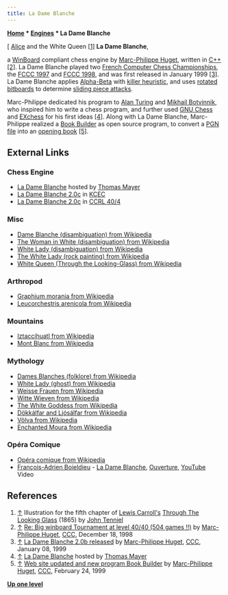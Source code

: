 ```yaml
---
title: La Dame Blanche
---
```

**[Home](Home "Home") \* [Engines](Engines "Engines") \* La Dame Blanche**



[ [Alice](Alice "Alice") and the White Queen <a id="cite-note-1" href="#cite-ref-1">[1]</a>
**La Dame Blanche**,  

a [WinBoard](WinBoard "WinBoard") compliant chess engine by [Marc-Philippe Huget](Marc-Philippe_Huget "Marc-Philippe Huget"), written in [C++](Cpp "Cpp") <a id="cite-note-2" href="#cite-ref-2">[2]</a>. La Dame Blanche played two [French Computer Chess Championships](French_Computer_Chess_Championship "French Computer Chess Championship"), the [FCCC 1997](FCCC_1997 "FCCC 1997") and [FCCC 1998](FCCC_1998 "FCCC 1998"), and was first released in January 1999 <a id="cite-note-3" href="#cite-ref-3">[3]</a>. 
La Dame Blanche applies [Alpha-Beta](Alpha-Beta "Alpha-Beta") with [killer heuristic](Killer_Heuristic "Killer Heuristic"), and uses [rotated bitboards](Rotated_Bitboards "Rotated Bitboards") to determine [sliding piece attacks](Sliding_Piece_Attacks "Sliding Piece Attacks"). 


Marc-Philippe dedicated his program to [Alan Turing](Alan_Turing "Alan Turing") and [Mikhail Botvinnik](Mikhail_Botvinnik "Mikhail Botvinnik"), who inspired him to write a chess program, and further used [GNU Chess](GNU_Chess "GNU Chess") and [EXchess](EXchess "EXchess") for his first ideas <a id="cite-note-4" href="#cite-ref-4">[4]</a>. 
Along with La Dame Blanche, Marc-Philippe realized a [Book Builder](Opening_Book#BookBuilder "Opening Book") as open source program, to convert a [PGN file](Portable_Game_Notation "Portable Game Notation") into an [opening book](Opening_Book "Opening Book") <a id="cite-note-5" href="#cite-ref-5">[5]</a>. 



## External Links


### Chess Engine


* [La Dame Blanche](http://www.quarkchess.de/ladameblanche/) hosted by [Thomas Mayer](Thomas_Mayer "Thomas Mayer")
* [La Dame Blanche 2.0c](http://kirill-kryukov.com/chess/kcec/cgi/engine_details.cgi?match_length=20&print=Details&each_game=1&eng=La%20Dame%20Blanche%202.0c) in [KCEC](KCEC "KCEC")
* [La Dame Blanche 2.0c](http://computerchess.org.uk/ccrl/404/cgi/engine_details.cgi?print=Details&eng=La%20Dame%20Blanche%202.0c#La_Dame_Blanche_2_0c) in [CCRL 40/4](CCRL "CCRL")


### Misc


* [Dame Blanche (disambiguation) from Wikipedia](https://en.wikipedia.org/wiki/Dame_Blanche)
* [The Woman in White (disambiguation) from Wikipedia](https://en.wikipedia.org/wiki/The_Woman_in_White)
* [White Lady (disambiguation) from Wikipedia](https://en.wikipedia.org/wiki/White_Lady)
* [The White Lady (rock painting) from Wikipedia](https://en.wikipedia.org/wiki/The_White_Lady)
* [White Queen (Through the Looking-Glass) from Wikipedia](https://en.wikipedia.org/wiki/White_Queen_%28Through_the_Looking-Glass%29)


### Arthropod


* [Graphium morania from Wikipedia](https://en.wikipedia.org/wiki/Graphium_morania)
* [Leucorchestris arenicola from Wikipedia](https://en.wikipedia.org/wiki/Leucorchestris_arenicola)


### Mountains


* [Iztaccihuatl from Wikipedia](https://en.wikipedia.org/wiki/Iztaccihuatl)
* [Mont Blanc from Wikipedia](https://en.wikipedia.org/wiki/Mont_Blanc)


### Mythology


* [Dames Blanches (folklore) from Wikipedia](https://en.wikipedia.org/wiki/Dames_Blanches_%28folklore%29)
* [White Lady (ghost) from Wikipedia](https://en.wikipedia.org/wiki/White_Lady_%28ghost%29)
* [Weisse Frauen from Wikipedia](https://en.wikipedia.org/wiki/Weisse_Frauen)
* [Witte Wieven from Wikipedia](https://en.wikipedia.org/wiki/Witte_Wieven)
* [The White Goddess from Wikipedia](https://en.wikipedia.org/wiki/The_White_Goddess)
* [Dökkálfar and Ljósálfar from Wikipedia](https://en.wikipedia.org/wiki/D%C3%B6kk%C3%A1lfar_and_Lj%C3%B3s%C3%A1lfar)
* [Völva from Wikipedia](https://en.wikipedia.org/wiki/V%C3%B6lva)
* [Enchanted Moura from Wikipedia](https://en.wikipedia.org/wiki/Enchanted_Moura)


### Opéra Comique


* [Opéra comique from Wikipedia](https://en.wikipedia.org/wiki/Op%C3%A9ra_comique)
* [François-Adrien Boieldieu](https://en.wikipedia.org/wiki/Fran%C3%A7ois-Adrien_Boieldieu) - [La Dame Blanche](https://en.wikipedia.org/wiki/La_dame_blanche), [Ouverture](https://en.wikipedia.org/wiki/Overture), [YouTube](https://en.wikipedia.org/wiki/YouTube) Video


 
## References


1. <a id="cite-ref-1" href="#cite-note-1">↑</a> Illustration for the fifth chapter of [Lewis Carroll's](Category:Lewis_Carroll "Category:Lewis Carroll") [Through The Looking Glass](https://en.wikipedia.org/wiki/Through_the_Looking-Glass) (1865) by [John Tenniel](Category:John_Tenniel "Category:John Tenniel")
2. <a id="cite-ref-2" href="#cite-note-2">↑</a> [Re: Big winboard Tournament at level 40/40 (504 games !!)](https://www.stmintz.com/ccc/index.php?id=36588) by [Marc-Philippe Huget](Marc-Philippe_Huget "Marc-Philippe Huget"), [CCC](CCC "CCC"), December 18, 1998
3. <a id="cite-ref-3" href="#cite-note-3">↑</a>  [La Dame Blanche 2.0b released](https://www.stmintz.com/ccc/index.php?id=38780) by [Marc-Philippe Huget](Marc-Philippe_Huget "Marc-Philippe Huget"), [CCC](CCC "CCC"), January 08, 1999
4. <a id="cite-ref-4" href="#cite-note-4">↑</a> [La Dame Blanche](http://www.quarkchess.de/ladameblanche/) hosted by [Thomas Mayer](Thomas_Mayer "Thomas Mayer")
5. <a id="cite-ref-5" href="#cite-note-5">↑</a> [Web site updated and new program Book Builder](https://www.stmintz.com/ccc/index.php?id=44407) by [Marc-Philippe Huget](Marc-Philippe_Huget "Marc-Philippe Huget"), [CCC](CCC "CCC"), February 24, 1999

**[Up one level](Engines "Engines")**







 
